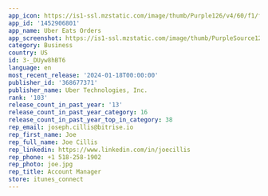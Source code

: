 ```yaml
---
app_icon: https://is1-ssl.mzstatic.com/image/thumb/Purple126/v4/60/f1/f2/60f1f224-f65f-eda1-1b17-89d7b70f24cd/AppIcon-0-1x_U007emarketing-0-7-0-85-220-0.png/1024x1024bb.png
app_id: '1452906801'
app_name: Uber Eats Orders
app_screenshot: https://is1-ssl.mzstatic.com/image/thumb/PurpleSource124/v4/24/fc/b6/24fcb6b4-d3b9-911c-e629-6dcf19394541/3a972ac0-6f9f-491c-8936-6c59ee47c5a6_1.png/1242x2688bb.png
category: Business
country: US
id: 3-_DUyw8hBT6
language: en
most_recent_release: '2024-01-18T00:00:00'
publisher_id: '368677371'
publisher_name: Uber Technologies, Inc.
rank: '103'
release_count_in_past_year: '13'
release_count_in_past_year_category: 16
release_count_in_past_year_top_in_category: 38
rep_email: joseph.cillis@bitrise.io
rep_first_name: Joe
rep_full_name: Joe Cillis
rep_linkedin: https://www.linkedin.com/in/joecillis
rep_phone: +1 518-258-1902
rep_photo: joe.jpg
rep_title: Account Manager
store: itunes_connect
---
```

